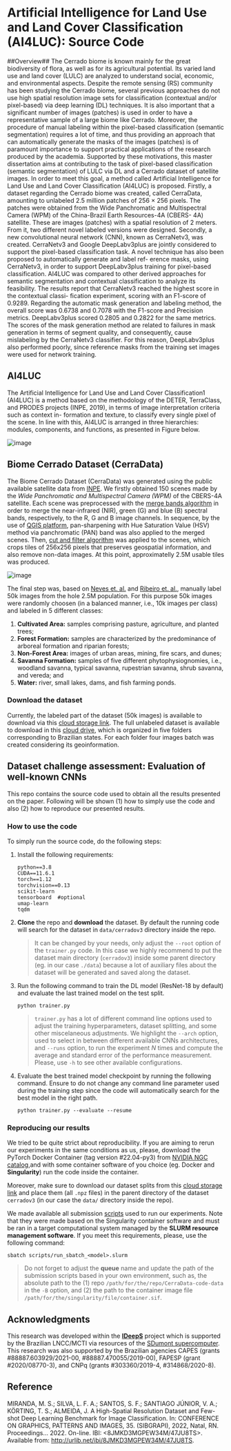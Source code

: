# Artificial Intelligence for Land Use and Land Cover Classification (AI4LUC): Source Code

##Overview##
The Cerrado biome is known mainly for the great biodiversity of flora, as well as for its agricultural potential. Its varied land use and land cover (LULC) are analyzed to understand social, economic, and environmental aspects. Despite the remote sensing (RS) community has been studying the Cerrado biome, several previous approaches do not use high spatial resolution image sets for classification (contextual and/or pixel-based) via deep learning (DL) techniques. It is also important that a significant number of images (patches) is used in order to have a representative sample of a large biome like Cerrado. Moreover, the procedure of manual labeling within the pixel-based classification (semantic segmentation) requires a lot of time, and thus providing an approach that can automatically generate the masks of the images (patches) is of paramount importance to support practical applications of the research produced by the academia. Supported by these motivations, this master dissertation aims at contributing to the task of pixel-based classification (semantic segmentation) of LULC via DL and a Cerrado dataset of satellite images. In order to meet this goal, a method called Artificial Intelligence for Land Use and Land Cover Classification (AI4LUC) is proposed. Firstly, a dataset regarding the Cerrado biome was created, called CerraData, amounting to unlabeled 2.5 million patches of 256 × 256 pixels. The patches were obtained from the Wide Panchromatic and Multispectral Camera (WPM) of the China-Brazil Earth Resources-4A (CBERS- 4A) satellite. These are images (patches) with a spatial resolution of 2 meters. From it, two different novel labeled versions were designed. Secondly, a new convolutional neural network (CNN), known as CerraNetv3, was created. CerraNetv3 and Google DeepLabv3plus are jointly considered to support the pixel-based classification task. A novel technique has also been proposed to automatically generate and label ref- erence masks, using CerraNetv3, in order to support DeepLabv3plus training for pixel-based classification. AI4LUC was compared to other derived approaches for semantic segmentation and contextual classification to analyze its feasibility. The results report that CerraNetv3 reached the highest score in the contextual classi- fication experiment, scoring with an F1-score of 0.9289. Regarding the automatic mask generation and labeling method, the overall score was 0.6738 and 0.7078 with the F1-score and Precision metrics. DeepLabv3plus scored 0.2805 and 0.2822 for the same metrics. The scores of the mask generation method are related to failures in mask generation in terms of segment quality, and consequently, cause mislabeling by the CerraNetv3 classifier. For this reason, DeepLabv3plus also performed poorly, since reference masks from the training set images were used for network training.

## AI4LUC
The Artificial Intelligence for Land Use and Land Cover Classification1 (AI4LUC) is a method based on the methodology of the DETER, TerraClass, and PRODES projects (INPE, 2019), in terms of image interpretation criteria such as context in- formation and texture, to classify every single pixel of the scene. In line with this, AI4LUC is arranged in three hierarchies: modules, components, and functions, as presented in Figure below.

![image](set_page/img/pipeline.jpeg)


## Biome Cerrado Dataset (CerraData)

The Biome Cerrado Dataset (CerraData) was generated using the public available satellite data from [INPE](http://www.dgi.inpe.br/). We firstly obtained 150 scenes made by the *Wide Panchromatic and Multispectral Camera (WPM)* of the CBERS-4A satellite. Each scene was preprocessed with the [merge bands algorithm](data_management/merge_bands.py) in order to merge the near-infrared (NIR), green (G) and blue (B) spectral bands, respectively, to the R, G and B image channels. In sequence, by the use of [QGIS platform](https://qgis.org/pt_BR/site/), pan-sharpening with Hue Saturation Value (HSV) method via panchromatic (PAN) band was also applied to the merged scenes. Then, [cut and filter algorithm](data_management/cut_and_filter_images.py) was applied to the scenes, which crops tiles of 256x256 pixels that preserves geospatial information, and also remove non-data images. At this point, approximatelly 2.5M usable tiles was produced.

![image](classes.jpeg)

The final step was, based on [Neves et. al.](https://doi.org/10.1117/1.JRS.15.044504) and [Ribeiro et. al.](https://www.embrapa.br/busca-de-publicacoes/-/publicacao/554094/fitofisionomias-do-bioma-cerrado), manually label 50k images from the hole 2.5M population. For this purpose 50k images  were randomly choosen (in a balanced manner, i.e., 10k images per class) and labeled in 5 different classes: 
1. **Cultivated Area:** samples comprising pasture, agriculture, and planted trees; 
2. **Forest Formation:** samples are characterized by the predominance of arboreal formation and riparian forests; 
3. **Non-Forest Area:** images of urban areas, mining, fire scars, and dunes; 
4. **Savanna Formation:** samples of five different phytophysiognomies, i.e., woodland savanna, typical savanna, rupestrian savanna, shrub savanna, and vereda; and 
5. **Water:** river, small lakes, dams, and fish farming ponds.

### Download the dataset
Currently, the labeled part of the dataset (50k images) is available to download via this [cloud storage link](https://www.kaggle.com/datasets/cerranet/biome-cerrado-dataset-cerradata). The full unlabeled dataset is available to download in this [cloud drive](https://inpebr-my.sharepoint.com/:f:/g/personal/mateus_miranda_inpe_br/EhAvFUXWZVlGq_saQc_wPXcB-5x5wwM_9wi4dkhzGMD9pA?e=K1H5bt), which is organized in five folders corresponding to Brazilian states. For each folder four images batch was created considering its geoinformation. 

## Dataset challenge assessment: Evaluation of well-known CNNs

This repo contains the source code used to obtain all the results presented on the paper. Following will be shown (1) how to simply use the code and also (2) how to reproduce our presented results.

### How to use the code

To simply run the source code, do the following steps:

1. Install the following requirements:
    
    ```
    python==3.8 
    CUDA==11.6.1
    torch==1.12
    torchvision==0.13
    scikit-learn
    tensorboard  #optional
    umap-learn
    tqdm
    ```


2. **Clone** the repo and **download** the dataset. By default the running code will search for the dataset in `data/cerradov3` directory inside the repo.

    >  It can be changed by your needs, only adjust the `--root` option of the `trainer.py` code. In this case we highly recommend to put the dataset main directory (`cerradov3`) inside some parent directory (eg. in our case `./data`) because a lot of auxiliary files about the dataset will be generated and saved along the dataset.

3. Run the following command to train the DL model (ResNet-18 by default) and evaluate the last trained model on the test split.

    `python trainer.py`

    > `trainer.py` has a lot of different command line options used to adjust the training hyperparameters, dataset splitting, and some other miscelaneous adjustments. We highlight the `--arch` option, used to select in between different available CNNs architectures, and `--runs` option, to run the experiment $N$ times and compute the average and standard error of the performance measurement. Please, use `-h` to see other available configurations.

4. Evaluate the best trained model checkpoint by running the following command. Ensure to do not change any command line parameter used during the training step since the code will automatically search for the best model in the right path.

    `python trainer.py --evaluate --resume`

### Reproducing our results

We tried to be quite strict about reproducibility. If you are aiming to rerun our experiments in the same conditions as us, please, download the PyTorch Docker Container (tag version #22.04-py3) from [NVIDIA NGC catalog](https://catalog.ngc.nvidia.com/orgs/nvidia/containers/pytorch),and with some container software of you choice (eg. Docker and **Singularity**) run the code inside the container.

Moreover, make sure to download our dataset splits from this [cloud storage link](https://drive.google.com/drive/folders/1R9QNvLu60WKtsgRzjaXz3pPnmRrcACkb?usp=sharing) and place them (all `.npz` files) in the parent directory of the dataset `cerradov3` (in our case the `data/` directory inside the repo). 

We made available all submission [scripts](scripts/) used to run our experiments. Note that they were made based on the Singularity container software and must be ran in a target computational system managed by the **SLURM resource management software**. If you meet this requirements, please, use the following command:
    
`sbatch scripts/run_sbatch_<model>.slurm`

> Do not forget to adjust the **queue** name and update the path of the submission scripts based in your own environment, such as, the absolute path to the (1) repo `/path/for/the/repo/CerraData-code-data` in the `-B` option, and (2) the path to the container image file `/path/for/the/singularity/file/container.sif`.

## Acknowledgments

This research was developed within the [**IDeepS**](https://github.com/vsantjr/IDeepS) project which is supported by the Brazilian LNCC/MCTI via resources of the [SDumont supercomputer](http://sdumont.lncc.br). This research was also supported by the Brazilian agencies CAPES (grants #88887.603929/2021-00, #88887.470055/2019-00), FAPESP (grant #2020/08770-3), and CNPq (grants #303360/2019-4, #314868/2020-8).

## Reference

MIRANDA, M. S.; SILVA, L. F. A.; SANTOS, S. F.; SANTIAGO JÚNIOR, V. A.; KÖRTING, T. S.; ALMEIDA, J. A High-Spatial Resolution Dataset and Few-shot Deep Learning Benchmark for Image Classification. In: CONFERENCE ON GRAPHICS, PATTERNS AND IMAGES, 35. (SIBGRAPI), 2022, Natal, RN. Proceedings... 2022. On-line. IBI: <8JMKD3MGPEW34M/47JU8TS>. Available from: <http://urlib.net/ibi/8JMKD3MGPEW34M/47JU8TS>. 

